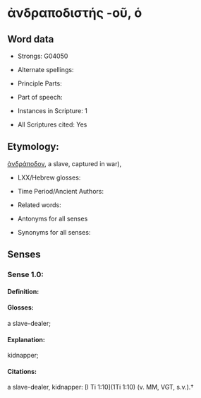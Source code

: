 # ἀνδραποδιστής -οῦ, ὁ

<!-- Status: S2=NeedsEdits -->
<!-- Lexica used for edits:   -->

## Word data

* Strongs: G04050

* Alternate spellings:



* Principle Parts: 


* Part of speech: 


* Instances in Scripture: 1

* All Scriptures cited: Yes

## Etymology: 

[ἀνδράποδον](), a slave, captured in war),

* LXX/Hebrew glosses: 


* Time Period/Ancient Authors: 


* Related words: 

* Antonyms for all senses

* Synonyms for all senses: 


## Senses 


### Sense  1.0: 

#### Definition: 

#### Glosses: 

a slave-dealer; 

#### Explanation: 

kidnapper; 

#### Citations: 

a slave-dealer, kidnapper: [I Ti 1:10](1Ti 1:10) (v. MM, VGT, s.v.).†

